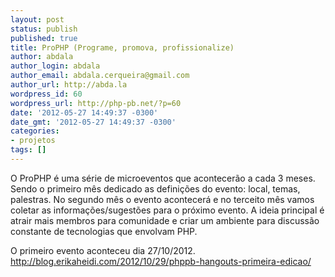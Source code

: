 ```yaml
---
layout: post
status: publish
published: true
title: ProPHP (Programe, promova, profissionalize)
author: abdala
author_login: abdala
author_email: abdala.cerqueira@gmail.com
author_url: http://abda.la
wordpress_id: 60
wordpress_url: http://php-pb.net/?p=60
date: '2012-05-27 14:49:37 -0300'
date_gmt: '2012-05-27 14:49:37 -0300'
categories:
- projetos
tags: []
---
```

<p>O ProPHP é uma série de microeventos que acontecerão a cada 3 meses. Sendo o primeiro mês dedicado as definições do evento: local, temas, palestras. No segundo mês o evento acontecerá e no terceito mês vamos coletar as informações/sugestões para o próximo evento. A ideia principal é atrair mais membros para comunidade e criar um ambiente para discussão constante de tecnologias que envolvam PHP.</p>
<p>O primeiro evento aconteceu dia 27/10/2012.<br />
<a href="http://blog.erikaheidi.com/2012/10/29/phppb-hangouts-primeira-edicao/">http://blog.erikaheidi.com/2012/10/29/phppb-hangouts-primeira-edicao/</a></p>
